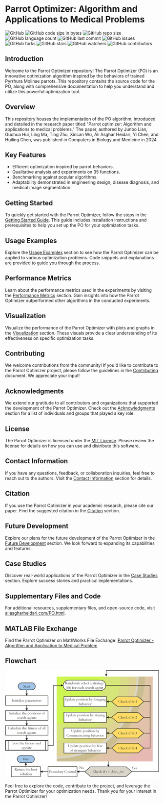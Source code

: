 # Parrot Optimizer: Algorithm and Applications to Medical Problems

![GitHub](https://img.shields.io/github/license/aliasgharheidaricom/Parrot-optimizer-Algorithm-and-applications-to-medical-problems)
![GitHub code size in bytes](https://img.shields.io/github/languages/code-size/aliasgharheidaricom/Parrot-optimizer-Algorithm-and-applications-to-medical-problems)
![GitHub repo size](https://img.shields.io/github/repo-size/aliasgharheidaricom/Parrot-optimizer-Algorithm-and-applications-to-medical-problems)
![GitHub language count](https://img.shields.io/github/languages/count/aliasgharheidaricom/Parrot-optimizer-Algorithm-and-applications-to-medical-problems)
![GitHub last commit](https://img.shields.io/github/last-commit/aliasgharheidaricom/Parrot-optimizer-Algorithm-and-applications-to-medical-problems)
![GitHub issues](https://img.shields.io/github/issues/aliasgharheidaricom/Parrot-optimizer-Algorithm-and-applications-to-medical-problems)
![GitHub forks](https://img.shields.io/github/forks/aliasgharheidaricom/Parrot-optimizer-Algorithm-and-applications-to-medical-problems)
![GitHub stars](https://img.shields.io/github/stars/aliasgharheidaricom/Parrot-optimizer-Algorithm-and-applications-to-medical-problems)
![GitHub watchers](https://img.shields.io/github/watchers/aliasgharheidaricom/Parrot-optimizer-Algorithm-and-applications-to-medical-problems)
![GitHub contributors](https://img.shields.io/github/contributors/aliasgharheidaricom/Parrot-optimizer-Algorithm-and-applications-to-medical-problems)

## Introduction

Welcome to the Parrot Optimizer repository! The Parrot Optimizer (PO) is an innovative optimization algorithm inspired by the behaviors of trained Pyrrhura Molinae parrots. This repository contains the source code for the PO, along with comprehensive documentation to help you understand and utilize this powerful optimization tool.

## Overview

This repository houses the implementation of the PO algorithm, introduced and detailed in the research paper titled "Parrot optimizer: Algorithm and applications to medical problems." The paper, authored by Junbo Lian, Guohua Hui, Ling Ma, Ting Zhu, Xincan Wu, Ali Asghar Heidari, Yi Chen, and Huiling Chen, was published in Computers in Biology and Medicine in 2024.

## Key Features

- Efficient optimization inspired by parrot behaviors.
- Qualitative analysis and experiments on 35 functions.
- Benchmarking against popular algorithms.
- Adaptability demonstrated in engineering design, disease diagnosis, and medical image segmentation.

## Getting Started

To quickly get started with the Parrot Optimizer, follow the steps in the [Getting Started Guide](GettingStarted.md). This guide includes installation instructions and prerequisites to help you set up the PO for your optimization tasks.

## Usage Examples

Explore the [Usage Examples](Examples.md) section to see how the Parrot Optimizer can be applied to various optimization problems. Code snippets and explanations are provided to guide you through the process.

## Performance Metrics

Learn about the performance metrics used in the experiments by visiting the [Performance Metrics](PerformanceMetrics.md) section. Gain insights into how the Parrot Optimizer outperformed other algorithms in the conducted experiments.

## Visualization

Visualize the performance of the Parrot Optimizer with plots and graphs in the [Visualization](Visualization.md) section. These visuals provide a clear understanding of its effectiveness on specific optimization tasks.

## Contributing

We welcome contributions from the community! If you'd like to contribute to the Parrot Optimizer project, please follow the guidelines in the [Contributing](CONTRIBUTING.md) document. We appreciate your input!

## Acknowledgments

We extend our gratitude to all contributors and organizations that supported the development of the Parrot Optimizer. Check out the [Acknowledgments](Acknowledgments.md) section for a list of individuals and groups that played a key role.

## License

The Parrot Optimizer is licensed under the [MIT License](LICENSE). Please review the license for details on how you can use and distribute this software.

## Contact Information

If you have any questions, feedback, or collaboration inquiries, feel free to reach out to the authors. Visit the [Contact Information](Contact.md) section for details.

## Citation

If you use the Parrot Optimizer in your academic research, please cite our paper. Find the suggested citation in the [Citation](Citation.md) section.

## Future Development

Explore our plans for the future development of the Parrot Optimizer in the [Future Development](FutureDevelopment.md) section. We look forward to expanding its capabilities and features.

## Case Studies

Discover real-world applications of the Parrot Optimizer in the [Case Studies](CaseStudies.md) section. Explore success stories and practical implementations.

## Supplementary Files and Code

For additional resources, supplementary files, and open-source code, visit [aliasgharheidari.com/PO.html](https://aliasgharheidari.com/PO.html).

## MATLAB File Exchange

Find the Parrot Optimizer on MathWorks File Exchange: [Parrot Optimizer - Algorithm and Application to Medical Problem](https://ch.mathworks.com/matlabcentral/fileexchange/158681-parrot-optimizer-algorithm-application-to-medical-problem)

## Flowchart

![Flowchart of Parrot Optimizer (PO)](Flowchart%20of%20Parrot%20Optimizer%20(PO).png)

Feel free to explore the code, contribute to the project, and leverage the Parrot Optimizer for your optimization needs. Thank you for your interest in the Parrot Optimizer!
